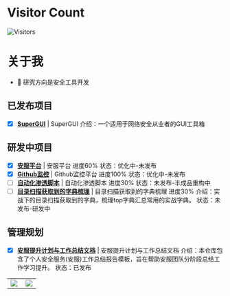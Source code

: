 # Visitor Count
<!-- 访客 -->
<p align="left">
  <img src="https://profile-counter.glitch.me/Super403/count.svg" alt="Visitors">
</p>

# 关于我
- 💬  研究方向是安全工具开发

## 已发布项目
- [x] **[SuperGUI](https://github.com/super403/SuperGUI)**  | SuperGUI 介绍：一个适用于网络安全从业者的GUI工具箱
      
## 研发中项目
- [x] **[安服平台](https://github.com/super403)**  | 安服平台   进度60%   状态：优化中-未发布
- [x] **[Github监控](https://github.com/super403)**  | Github监控平台   进度100%   状态：优化中-未发布
- [ ] **[自动化渗透脚本](https://github.com/super403)**  | 自动化渗透脚本   进度30%   状态：未发布-半成品重构中
- [ ] **[目录扫描获取到的字典梳理](https://github.com/super403)**  | 目录扫描获取到的字典梳理   进度30%   介绍：实战下的目录扫描获取到的字典，梳理top字典汇总常用的实战字典。   状态：未发布-研发中

## 管理规划
- [x] **[安服提升计划与工作总结文档](https://github.com/Super403/Improvement-Plan)**  | 安服提升计划与工作总结文档    介绍：本仓库包含了个人安全服务(安服)工作总结报告模板，旨在帮助安服团队分阶段总结工作学习提升。  状态：已发布

<table>
    <tr>
        <td >
            <center><img src="https://github-readme-stats.vercel.app/api?username=super403&show_icons=true&hide_border=true&theme=chartreuse-dark" ></center>
        </td>
        <td >
            <center><img src="https://github-profile-summary-cards.vercel.app/api/cards/profile-details?username=super403&theme=github_dark&show_icons=true" align="right" /></center>
        </td>
    </tr>
</table>











